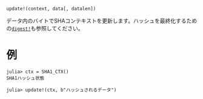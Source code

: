```
update!(context, data[, datalen])
```

データ内のバイトでSHAコンテキストを更新します。ハッシュを最終化するための[`digest!`](@ref)も参照してください。

# 例

```julia-repl
julia> ctx = SHA1_CTX()
SHA1ハッシュ状態

julia> update!(ctx, b"ハッシュされるデータ")
```
